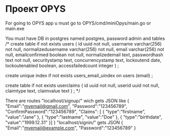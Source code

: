 # Проект OPYS
For going to OPYS app u must go to OPYS/cmd/miniOpys/main.go or main.exe 

You must have DB in postgres named postgres, password admin and tables
/*
create table if not exists users
(
	id uuid not null,
	username varchar(256) not null,
	normalizedusername varchar(256) not null,
	email varchar(256) not null,
	emailconfirmed boolean not null,
	normalizedemail text,
	passwordhash text not null,
	securitystamp text,
	concurrencystamp text,
	lockoutend date,
	lockoutenabled boolean,
	accessfailedcount integer
)
;

create unique index if not exists users_email_uindex
	on users (email)
;

create table if not exists userclaims
(
	id uuid not null,
	userid uuid not null,
	claimtype text,
	claimvalue text
)
;
*/

There are routes
    "localhost/signup/" wich gets JSON like
    	{
	 		"Email":"myemail@gmail.com",
	  		"Password":"123456789",
	  		"ConfirmPassword":"123456789",
	  		"Claims": [
	    	{
	      		"type":"firstname",
		      	"value":"Jane"
	    	},
	    	{
	      		"type":"lastname",
	      		"value":"Doe"
	    	},
	    	{
	      		"type":"birthdate",
	      		"value":"1999.12.31"
	    	}]
		}
    "localhost/signin/" gets JSON
        {
		"Email":"myemail@example.com",
	  	"Password":"123456789"
	    }